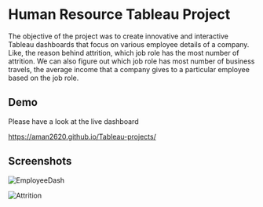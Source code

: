
# Human Resource Tableau Project

The objective of the project was to create innovative and 
interactive Tableau dashboards that focus on various employee
details of a company. Like, the reason behind attrition, which job
role has the most number of attrition. We can also figure out
which job role has most number of business travels, the average
income that a company gives to a particular employee based
on the job role. 





## Demo

Please have a look at the live dashboard

https://aman2620.github.io/Tableau-projects/
## Screenshots

![EmployeeDash](https://i.ibb.co/8bQBZyC/Understanding-Employees-Dashboard.png)


![Attrition](https://i.ibb.co/wrS9FY5/Attrition-Dashboard.png)

